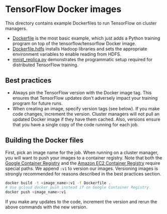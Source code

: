# TensorFlow Docker images

This directory contains example Dockerfiles to run TensorFlow on cluster
managers.

- [Dockerfile](Dockerfile) is the most basic example, which just adds a Python
  training program on top of the tensorflow/tensorflow Docker image.
- [Dockerfile.hdfs](Dockerfile.hdfs) installs Hadoop libraries and sets the
  appropriate environment variables to enable reading from HDFS.
- [mnist_replica.py](mnist_replica.py) demonstrates the programmatic setup
  required for distributed TensorFlow training.

## Best practices

- Always pin the TensorFlow version with the Docker image tag. This ensures that
  TensorFlow updates don't adversely impact your training program for future
  runs.
- When creating an image, specify version tags (see below). If you make code
  changes, increment the version. Cluster managers will not pull an updated
  Docker image if they have them cached. Also, versions ensure that you have
  a single copy of the code running for each job.

## Building the Docker files

First, pick an image name for the job. When running on a cluster manager, you
will want to push your images to a container registry. Note that both the
[Google Container Registry](https://cloud.google.com/container-registry/)
and the [Amazon EC2 Container Registry](https://aws.amazon.com/ecr/) require
special paths. We append `:v1` to version our images. Versioning images is
strongly recommended for reasons described in the best practices section.

```sh
docker build -t <image_name>:v1 -f Dockerfile .
# Use gcloud docker push instead if on Google Container Registry.
docker push <image_name>:v1
```

If you make any updates to the code, increment the version and rerun the above
commands with the new version.

